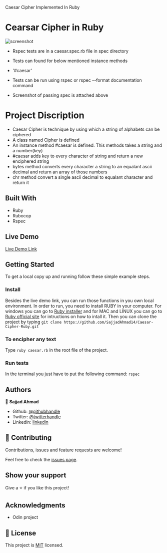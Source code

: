 Caesar Cipher Implemented In Ruby

# Cearsar Cipher in Ruby

![screenshot](./images/)

- Rspec tests are in a caesar.spec.rb file in spec directory
- Tests can found for below mentioned instance methods
- '#caesar'

- Tests can be run using rspec or rspec --format documentation command
- Screenshot of passing spec is attached above

# Project Discription

- Caesar Cipher is technique by using which a string of alphabets can be ciphered
- A class named Cipher is defined
- An instance method #caesar is defined. This methods takes a string and a number(key)
- #caesar adds key to every character of string and return a new enciphered string
- bytes method converts every character a string to an equalant ascii decimal and return an array of those numbers
- chr method convert a single ascii decimal to equalant character and return it

## Built With

- Ruby
- Rubocop
- Rspec

## Live Demo

[Live Demo Link](https://repl.it/@SajjadAhmad14/Caesar-Cipher-Ruby#caesar.rb)


## Getting Started

To get a local copy up and running follow these simple example steps.

### Install
Besides the live demo link, you can run those functions in you own local environment. 
In order to run, you need to install RUBY in your computer. For windows you can go to [Ruby installer](https://rubyinstaller.org/) and for MAC and LINUX you can go to [Ruby official site](https://www.ruby-lang.org/en/downloads/) for intructions on how to intall it.
Then you can clone the project by typing ```git clone https://github.com/SajjadAhmad14/Caesar-Cipher-Ruby.git```

### To encipher any text
Type ```ruby caesar.rb``` in the root file of the project. 

### Run tests
In the terminal you just have to put the following command: 
```rspec```


## Authors

👤 **Sajjad Ahmad**

- Github: [@githubhandle](https://github.com/SajjadAhmad14)
- Twitter: [@twitterhandle](https://twitter.com/Sajjad_Ahmad14)
- Linkedin: [linkedin](https://linkedin.com/sajjad-ahmad-86102117a/)

## 🤝 Contributing

Contributions, issues and feature requests are welcome!

Feel free to check the [issues page](issues/).

## Show your support

Give a ⭐️ if you like this project!

## Acknowledgments

- Odin project

## 📝 License

This project is [MIT](lic.url) licensed.
